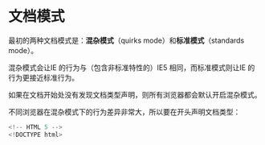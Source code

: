 # 文档模式

最初的两种文档模式是：**混杂模式**（quirks mode）和**标准模式**（standards mode）。

混杂模式会让IE 的行为与（包含非标准特性的）IE5 相同，而标准模式则让IE 的行为更接近标准行为。

如果在文档开始处没有发现文档类型声明，则所有浏览器都会默认开启混杂模式。

不同浏览器在混杂模式下的行为差异非常大，所以要在开头声明文档类型：
```js
<!-- HTML 5 -->
<!DOCTYPE html>
```
